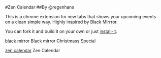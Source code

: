 #Zen Calendar
##By @regenhans


This is a chrome extension  for new tabs that shows your upcoming events on a clean simple way. 
Highly inspired by Black Mirrror. 

You can fork it and build it on your own or just [install-it](http://goo.gl/j0hLXL).


[black mirror](img/black-mirror.png)
Black mirror Christmass Special

[zen calendar](img/zen-1.png)
Zen Calendar


